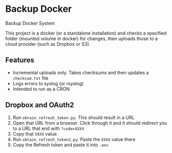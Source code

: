 # Backup Docker
Backup Docker System

This project is a docker (or a standalone installation) and checks a specified folder (mounted volume in docker) for changes, then uploads those to a cloud provider (such as Dropbox or S3).

## Features
- Incremental uploads only.  Takes checksums and then updates a `checksum.txt` file
- Logs errors to syslog (or rsyslog)
- Intended to run as a CRON

## Dropbox and OAuth2
1.  Run `obtain_refresh_token.py`.  This should result in a URL
2.  Open that URL from a browser.  Click through it and it should redirect you to a URL that end with `?code=XXXX`
3.  Copy that `XXXX` value
4.  Run `obtain_refresh_token2.py`.  Paste the `XXXX` value there
5.  Copy the Refresh token and paste it into `.env`
